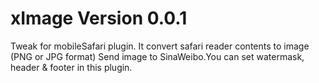 xImage
Version 0.0.1
======

Tweak for mobileSafari plugin. 
It convert safari reader contents to image (PNG or JPG format)
Send image to SinaWeibo.You can set watermask, header & footer in this plugin. 
